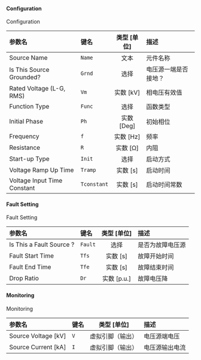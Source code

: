 <!--
DO NOT EDIT THIS FILE DIRECTLY.
This file is generated by tools/comp-docs.js.
All changes will be overwritten by regeneration.
-->

<slot class="model-parameters">

#### Configuration

Configuration

| 参数名 | 键名 | 类型 [单位] | 描述 |
|:------ |:---- |:-----------:|:---- |
| Source Name | `Name` | 文本 | 元件名称 |
| Is This Source Grounded? | `Grnd` | 选择 | 电压源一端是否接地？ |
| Rated Voltage \(L\-G, RMS\) | `Vm` | 实数 [kV] | 相电压有效值 |
| Function Type | `Func` | 选择 | 函数类型 |
| Initial Phase | `Ph` | 实数 [Deg] | 初始相位 |
| Frequency | `f` | 实数 [Hz] | 频率 |
| Resistance | `R` | 实数 [Ω] | 内阻 |
| Start\-up Type | `Init` | 选择 | 启动方式 |
| Voltage Ramp Up Time | `Tramp` | 实数 [s] | 启动时间 |
| Voltage Input Time Constant | `Tconstant` | 实数 [s] | 启动时间常数 |

#### Fault Setting

Fault Setting

| 参数名 | 键名 | 类型 [单位] | 描述 |
|:------ |:---- |:-----------:|:---- |
| Is This a Fault Source ? | `Fault` | 选择 | 是否为故障电压源 |
| Fault Start Time | `Tfs` | 实数 [s] | 故障开始时间 |
| Fault End Time | `Tfe` | 实数 [s] | 故障结束时间 |
| Drop Ratio | `Dr` | 实数 [p\.u\.] | 故障电压降 |

#### Monitoring

Monitoring

| 参数名 | 键名 | 类型 [单位] | 描述 |
|:------ |:---- |:-----------:|:---- |
| Source Voltage \[kV\] | `V` | 虚拟引脚（输出） | 电压源端电压 |
| Source Current \[kA\] | `I` | 虚拟引脚（输出） | 电压源输出电流 |


</slot>
